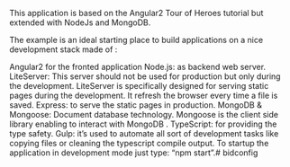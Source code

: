 This application is based on the Angular2 Tour of Heroes tutorial but extended with NodeJs and MongoDB. 

The example is an ideal starting place to build applications on a nice development stack made of :

Angular2 for the fronted application
Node.js: as backend web server.
LiteServer: This server should not be used for production but only during the development. LiteServer is specifically designed for serving static pages during the development.  It refresh the browser every time a file is saved.
Express: to serve the static pages in production.
MongoDB & Mongoose: Document database technology.  Mongoose is the client side library enabling to interact with MongoDB .
TypeScript: for providing the type safety.
Gulp: it’s used to automate all sort of development tasks like copying files or cleaning the typescript compile output.
To startup the application in development mode just type: “npm start”.# bidconfig
